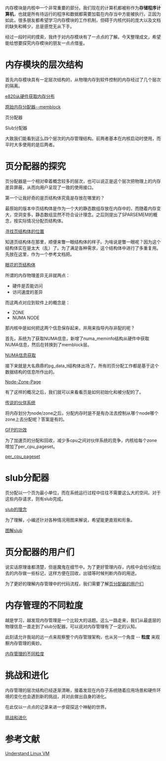 内存模块是内核中一个非常重要的部分。我们现在的计算机都被称作为**存储程序计算机**，也就是所有待运行的程序和数据都需要加载在内存当中方能被执行。正因为如此，很多朋友都希望学习内存模块的工作机制，但碍于内核代码的庞大以及文档的缺失和稀少，总是感觉无从下手。

经过一段时间的摸索，我终于对内存模块有了一点点的了解。今天整理成文，希望能给想要探究内存模块的朋友一点点借鉴。

# 内存模块的层次结构

首先内存模块具有一定层次结构的，从物理内存到软件控制的内存经过了几个层次的隔离。

[e820从硬件获取内存分布][1]

[原始内存分配器--memblock][2]

页分配器

Slub分配器

大致我们能看到这么四个层次的内存管理结构。前两者基本在内核启动时使用，而平时大多使用的是后两者。

# 页分配器的探究

页分配器是一个相对牵着概念较多的层次，也可以说正是这个层次把物理上的内存差异屏蔽，从而向用户呈现了一致的使用接口。

第一个让我好奇的是页结构体究竟是存放在哪里的？

最原始的版本中页结构体是作为一个大的静态数组存放在内存中的，而随着内存变大，空洞变多，静态数组显然不符合设计理念。之后则提出了SPARSEMEM的概念，按实际情况分配页结构体。

[寻找页结构体的位置][3]

知道页结构体在那里，顺便来瞥一眼结构体的样子。为啥说是瞥一眼呢？因为这个结构体实在是太大（乱）了。为了满足各种需求，这个结构体中进行了多重复用。先放在这里，作为一个参考文档把。

[眼花的页结构体][10]

所谓的内存物理差异无非就两点：

* 硬件是否能访问
* 访问速度的差异

而这两点对应到软件上的概念是：

* ZONE
* NUMA NODE

那内核中是如何把这两个信息保存起来，并用来指导内存非配的呢？

首先，系统为了获取NUMA信息，新增了numa_meminfo结构从硬件中获取NUMA信息，然后在转换到了memblock层。

[NUMA信息获取][4]

接下来就是大名鼎鼎的pg_data_t结构体出场了。所有的页分配工作都是基于这个数据结构的信息所作出的。

[Node-Zone-Page][5]

有了这样的概况之后，我们就可以来看看页是如何初始化和被分配的了。

[传说的伙伴系统][6]

将内存划分为node/zone之后，分配内存时是不是有办法去控制从哪个node哪个zone上去分配呢？答案是有的。

[GFP的功效][20]

为了加速页的分配和回收，减少多cpu之间对伙伴系统的竞争，内核给每个zone增加了per_cpu_pageset。

[per_cpu_pageset][7]

# slub分配器

页分配以一个页为最小单位，而在系统运行过程中往往不需要这么大的空间。对于这些内存请求，则有slub完成。

[slub的理念][8]

为了理解，小编还针对各种情况用图来解说，希望能更直观和形象。

[图解slub][9]

# 页分配器的用户们

说实话原理谁都清楚，但是魔鬼在细节中。为了更好管理内存，内核中会给分配出去的内存做一些标记，这样方便在回收，出错等时候判断内存的用途。

为了更好的理解内存管理中的代码流程，我们需要了解[页分配器的用户们][19]

# 内存管理的不同粒度

越是学习，越发现内存管理是一个比较大的话题。这么一路走来，我们从最底层的物理信息一直走到了slub分配器，可以说对内存管理有了一定的认知。

此刻请允许我站的远一点来观察整个内存管理架构，也从另一个角度 -- **粒度** 来观察内存管理的奥妙。

[内存管理的不同粒度][21]

# 挑战和进化

内存管理的层次结构已经逐渐清晰，接着发现在内存子系统随着应用场景和硬件环境的变化也会遇到新的挑战，并对此做出自身的进化。

在此仅以一点点的记录来进一步窥探这个神秘的世界。

[挑战和进化][11]

# 参考文献

[Understand Linux VM][18]

[1]: /mm/01-e820_retrieve_memory_from_HW.md
[2]: /mm/02-memblock.md
[3]: /mm/03-sparsemem.md
[4]: /mm/04-numa_node_info.md
[5]: /mm/05-Node_Zone_Page.md
[6]: /mm/06-page_alloc.md
[7]: /mm/07-per_cpu_pageset.md
[8]: /mm/08-slub_general.md
[9]: /mm/09-slub_in_graph.md
[10]: /mm/10-page_struct.md
[11]: /mm/50-challenge_evolution.md
[18]: https://www.kernel.org/doc/gorman/html/understand/index.html
[19]: /mm/11-users_of_buddy.md
[20]: /mm/12-gfp_usage.md
[21]: /mm/13-physical-layer-partition.md
